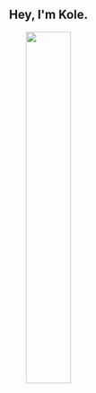 <h2 align="center"> Hey, I'm Kole. </h2>
<p align=center>  
 <a href="https://discord.com/users/361319673700155392"><img src="https://lanyard.cnrad.dev/api/361319673700155392?idleMessage=I'm%20from%20🇦🇱%20!&showDisplayName=true&borderRadius=35px" width=40%></a>
</p>
